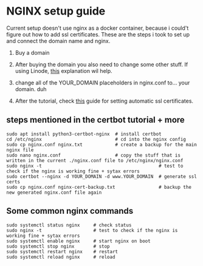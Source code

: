 # NGINX setup guide

Current setup doesn't use nginx as a docker container, because i could't figure out how to add ssl certificates.
These are the steps i took to set up and connect the domain name and nginx.

1.  Buy a domain

2.  After buying the domain you also need to change some other stuff. If using Linode, [this](https://youtu.be/bOLNq4tkwj8) explanation wil help.

3.  change all of the YOUR_DOMAIN placeholders in nginx.conf to... your domain. duh

4.  After the tutorial, check [this](https://youtu.be/sPosn1XjbMs) guide for setting automatic ssl certificates.

## steps mentioned in the certbot tutorial + more

    sudo apt install python3-certbot-nginx  # install certbot
    cd /etc/nginx                           # cd into the nginx config
    sudo cp nginx.conf nginx.txt            # create a backup for the main nginx file
    sudo nano nginx.conf                    # copy the stuff that is written in the current ./nginx.conf file to /etc/nginx/nginx.conf 
    sudo nginx -t                                           # test to check if the nginx is working fine + sytax errors
    sudo certbot --nginx -d YOUR_DOMAIN -d www.YOUR_DOMAIN  # generate ssl certs
    sudo cp nginx.conf nginx-cert-backup.txt                # backup the new generated nginx.conf file again

## Some common nginx commands

    sudo systemctl status nginx     # check status
    sudo nginx -t                   # test to check if the nginx is working fine + sytax errors
    sudo systemctl enable nginx     # start nginx on boot
    sudo systemctl stop nginx       # stop
    sudo systemctl restart nginx    # restart
    sudo systemctl reload nginx     # reload
